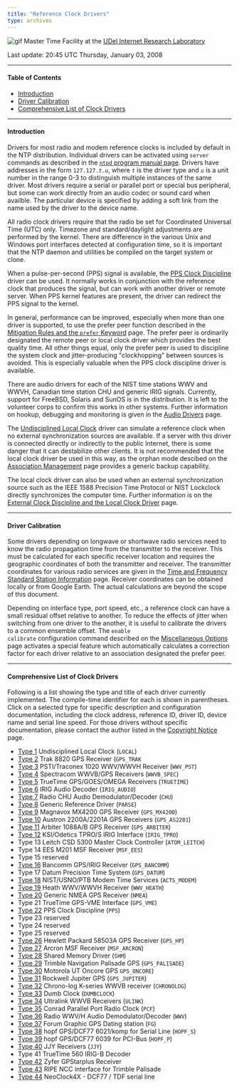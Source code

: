 ```yaml
---
title: "Reference Clock Drivers"
type: archives
---
```


![gif](/archives/pic/stack1a.jpg) Master Time Facility at the [UDel Internet Research Laboratory](/reflib/lab/)

Last update:  20:45 UTC Thursday, January 03, 2008

* * *

#### Table of Contents

*   [Introduction](/archives/4.2.6-series/refclock/#introduction)
*   [Driver Calibration](/archives/4.2.6-series/refclock/#driver-calibration)
*   [Comprehensive List of Clock Drivers](/archives/4.2.6-series/refclock/#comprehensive-list-of-clock-drivers)

* * *

#### Introduction

Drivers for most radio and modem reference clocks is included by default in the NTP distribution. Individual drivers can be activated using <code>server</code> commands as described in the [<code>ntpd</code> program manual page](/archives/4.2.6-series/ntpd/). Drivers have addresses in the form <code>127.127._t.u_</code>, where <code>_t_</code> is the driver type and <code>_u_</code> is a unit number in the range 0-3 to distinguish multiple instances of the same driver. Most drivers require a serial or parallel port or special bus peripheral, but some can work directly from an audio codec or sound card when availble. The particular device is specified by adding a soft link from the name used by the driver to the device name.

All radio clock drivers require that the radio be set for Coordinated Universal Time (UTC) only. Timezone and standard/daylight adjustments are performed by the kernel. There are difference in the various Unix and Windows port interfaces detected at configuration time, so it is important that the NTP daemon and utilities be compiled on the target system or clone.

When a pulse-per-second (PPS) signal is available, the [PPS Clock Discipline](/archives/drivers/driver22/) driver can be used. It normally works in conjunction with the reference clock that produces the signal, but can work with another driver or remote server. When PPS kernel features are present, the driver can redirect the PPS signal to the kernel.

In general, performance can be improved, especially when more than one driver is supported, to use the prefer peer function described in the [Mitigation Rules and the <code>prefer</code> Keyword](/archives/4.2.6-series/prefer/) page. The prefer peer is ordinarily designated the remote peer or local clock driver which provides the best quality time. All other things equal, only the prefer peer is used to discipline the system clock and jitter-producing "clockhopping" between sources is avoided. This is especially valuable when the PPS clock discipline driver is available.

There are audio drivers for each of the NIST time stations WWV and WWVH, Canadian time station CHU and generic IRIG signals. Currently, support for FreeBSD, Solaris and SunOS is in the distribution. It is left to the volunteer corps to confirm this works in other systems. Further information on hookup, debugging and monitoring is given in the [Audio Drivers](/archives/4.2.6-series/audio/) page.

The [Undisciplined Local Clock](/archives/drivers/driver1/) driver can simulate a reference clock when no external synchronization sources are available. If a server with this driver is connected directly or indirectly to the public Internet, there is some danger that it can destabilize other clients. It is not recommended that the local clock driver be used in this way, as the orphan mode descibed on the [Association Management](/archives/4.2.6-series/assoc/) page provides a generic backup capability.

The local clock driver can also be used when an external synchronization source such as the IEEE 1588 Precision Time Protocol or NIST Lockclock directly synchronizes the computer time. Further information is on the [External Clock Discipline and the Local Clock Driver](/archives/4.2.6-series/extern/) page.

* * *

#### Driver Calibration

Some drivers depending on longwave or shortwave radio services need to know the radio propagation time from the transmitter to the receiver. This must be calculated for each specific receiver location and requires the geographic coordinates of both the transmitter and receiver. The transmitter coordinates for various radio services are given in the [Time and Frequency Standard Station Information](/reflib/qth/) page. Receiver coordinates can be obtained locally or from Google Earth. The actual calculations are beyond the scope of this document.

Depending on interface type, port speed, etc., a reference clock can have a small residual offset relative to another. To reduce the effects of jitter when switching from one driver to the another, it is useful to calibrate the drivers to a common ensemble offset. The <code>enable calibrate</code> configuration command described on the [Miscellaneous Options](/archives/4.2.6-series/miscopt/) page activates a special feature which automatically calculates a correction factor for each driver relative to an association designated the prefer peer.

* * *

#### Comprehensive List of Clock Drivers

Following is a list showing the type and title of each driver currently implemented. The compile-time identifier for each is shown in parentheses. Click on a selected type for specific description and configuration documentation, including the clock address, reference ID, driver ID, device name and serial line speed. For those drivers without specific documentation, please contact the author listed in the [Copyright Notice](/archives/4.2.6-series/copyright/) page.

*   [Type 1](/archives/drivers/driver1/) Undisciplined Local Clock (<code>LOCAL</code>)
*   [Type 2](/archives/drivers/driver2/) Trak 8820 GPS Receiver (<code>GPS_TRAK</code>
*   [Type 3](/archives/drivers/driver3/) PSTI/Traconex 1020 WWV/WWVH Receiver (<code>WWV_PST</code>)
*   [Type 4](/archives/drivers/driver4/) Spectracom WWVB/GPS Receivers (<code>WWVB_SPEC</code>)
*   [Type 5](/archives/drivers/driver5/) TrueTime GPS/GOES/OMEGA Receivers (<code>TRUETIME</code>)
*   [Type 6](/archives/drivers/driver6/) IRIG Audio Decoder (<code>IRIG_AUDIO</code>)
*   [Type 7](/archives/drivers/driver7/) Radio CHU Audio Demodulator/Decoder (<code>CHU</code>)
*   [Type 8](/archives/drivers/driver8/) Generic Reference Driver (<code>PARSE</code>)
*   [Type 9](/archives/drivers/driver9/) Magnavox MX4200 GPS Receiver (<code>GPS_MX4200</code>)
*   [Type 10](/archives/drivers/driver10/) Austron 2200A/2201A GPS Receivers (<code>GPS_AS2201</code>)
*   [Type 11](/archives/drivers/driver11/) Arbiter 1088A/B GPS Receiver (<code>GPS_ARBITER</code>)
*   [Type 12](/archives/drivers/driver12/) KSI/Odetics TPRO/S IRIG Interface (<code>IRIG_TPRO</code>)
*   Type 13 Leitch CSD 5300 Master Clock Controller (<code>ATOM_LEITCH</code>)
*   Type 14 EES M201 MSF Receiver (<code>MSF_EES</code>)
*   Type 15 reserved
*   [Type 16](/archives/drivers/driver16/) Bancomm GPS/IRIG Receiver (<code>GPS_BANCOMM</code>)
*   Type 17 Datum Precision Time System (<code>GPS_DATUM</code>)
*   [Type 18](/archives/drivers/driver18/) NIST/USNO/PTB Modem Time Services (<code>ACTS_MODEM</code>)
*   [Type 19](/archives/drivers/driver19/) Heath WWV/WWVH Receiver (<code>WWV_HEATH</code>)
*   [Type 20](/archives/drivers/driver20/) Generic NMEA GPS Receiver (<code>NMEA</code>)
*   Type 21 TrueTime GPS-VME Interface (<code>GPS_VME</code>)
*   [Type 22](/archives/drivers/driver22/) PPS Clock Discipline (<code>PPS</code>)
*   Type 23 reserved
*   Type 24 reserved
*   Type 25 reserved
*   [Type 26](/archives/drivers/driver26/) Hewlett Packard 58503A GPS Receiver (<code>GPS_HP</code>)
*   [Type 27](/archives/drivers/driver27/) Arcron MSF Receiver (<code>MSF_ARCRON</code>)
*   [Type 28](/archives/drivers/driver28/) Shared Memory Driver (<code>SHM</code>)
*   [Type 29](/archives/drivers/driver29/) Trimble Navigation Palisade GPS (<code>GPS_PALISADE</code>)
*   [Type 30](/archives/drivers/driver30/) Motorola UT Oncore GPS <code>GPS_ONCORE</code>)
*   [Type 31](/archives/drivers/driver31/) Rockwell Jupiter GPS (<code>GPS_JUPITER</code>)
*   [Type 32](/archives/drivers/driver32/) Chrono-log K-series WWVB receiver (<code>CHRONOLOG</code>)
*   [Type 33](/archives/drivers/driver33/) Dumb Clock (<code>DUMBCLOCK</code>)
*   [Type 34](/archives/drivers/driver34/) Ultralink WWVB Receivers (<code>ULINK</code>)
*   [Type 35](/archives/drivers/driver35/) Conrad Parallel Port Radio Clock (<code>PCF</code>)
*   [Type 36](/archives/drivers/driver36/) Radio WWV/H Audio Demodulator/Decoder (<code>WWV</code>)
*   [Type 37](/archives/drivers/driver37/) Forum Graphic GPS Dating station (<code>FG</code>)
*   [Type 38](/archives/drivers/driver38/) hopf GPS/DCF77 6021/komp for Serial Line (<code>HOPF_S</code>)
*   [Type 39](/archives/drivers/driver39/) hopf GPS/DCF77 6039 for PCI-Bus (<code>HOPF_P</code>)
*   [Type 40](/archives/drivers/driver40/) JJY Receivers (<code>JJY</code>)
*   Type 41 TrueTime 560 IRIG-B Decoder
*   [Type 42](/archives/drivers/driver42/) Zyfer GPStarplus Receiver
*   [Type 43](/archives/drivers/driver43/) RIPE NCC interface for Trimble Palisade
*   [Type 44](/archives/drivers/driver44/) NeoClock4X - DCF77 / TDF serial line